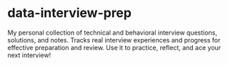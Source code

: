 # data-interview-prep
My personal collection of technical and behavioral interview questions, solutions, and notes. Tracks real interview experiences and progress for effective preparation and review. Use it to practice, reflect, and ace your next interview!
